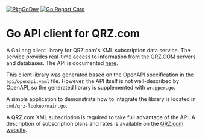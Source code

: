 [![PkgGoDev](https://pkg.go.dev/badge/github.com/k0swe/qrz-api)](https://pkg.go.dev/github.com/k0swe/qrz-api)
[![Go Report Card](https://goreportcard.com/badge/github.com/k0swe/qrz-api)](https://goreportcard.com/report/github.com/k0swe/qrz-api)

# Go API client for QRZ.com

A GoLang client library for QRZ.com's XML subscription data service. The service
provides real-time access to information from the QRZ.COM servers and databases.
The API is documented [here](https://www.qrz.com/XML/current_spec.html).

This client library was generated based on the OpenAPI specification in the
`api/openapi.yaml` file. However, the API itself is not well-described by
OpenAPI, so the generated library is supplemented with `wrapper.go`.

A simple application to demonstrate how to integrate the library is located in
`cmd/qrz-lookup/main.go`.

A QRZ.com XML subscription is required to take full advantage of the API. A
description of subscription plans and rates is available on the
[QRZ.com website](http://www.qrz.com/i/subscriptions.html).
